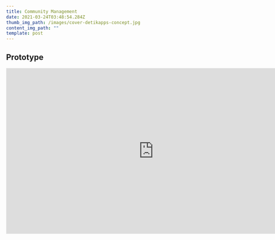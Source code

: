 ```yaml
---
title: Community Management
date: 2021-03-24T03:48:54.284Z
thumb_img_path: /images/cover-detikapps-concept.jpg
content_img_path: ""
template: post
---
```

## Prototype

<iframe style="border: 1px solid rgba(0, 0, 0, 0.1);" width="800" height="450" src="https://www.figma.com/embed?embed_host=share&url=https%3A%2F%2Fwww.figma.com%2Fproto%2FwHXBysdqUMDWKexkgemigS%2FGuyub-Apps%3Fnode-id%3D1108%253A1915%26scaling%3Dscale-down%26page-id%3D1108%253A0" allowfullscreen></iframe>